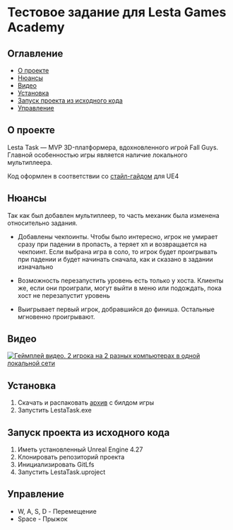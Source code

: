 # Тестовое задание для Lesta Games Academy

## Оглавление
- [О проекте](#about)
- [Нюансы](#features)
- [Видео](#video)
- [Установка](#setup)
- [Запуск проекта из исходного кода](#source)
- [Управление](#controls)

## О проекте <a name = "about"></a>
Lesta Task  — MVP 3D-платформерa, вдохновленного игрой Fall Guys. Главной особенностью игры является наличие локального мультиплеера.

Код оформлен в соответствии со [стайл-гайдом](https://github.com/CleanCut/UE4StyleGuide) для UE4

## Нюансы <a name = "features"></a>

Так как был добавлен мультиплеер, то часть механик была изменена относительно задания. 
- Добавлены чекпоинты. 
Чтобы было интересно, игрок не умирает сразу при падении в пропасть, а теряет хп и возвращается на чекпоинт. 
Если выбрана игра в соло, то игрок будет проигрывать при падении и будет начинать сначала, как и сказано в задании изначально

- Возможность перезапустить уровень есть только у хоста.
Клиенты же, если они проиграли, могут выйти в меню или подождать, пока хост не перезапустит уровень

- Выигрывает первый игрок, добравшийся до финиша. Остальные мгновенно проигрывают.

## Видео <a name = "video"></a>
[![Геймплей видео. 2 игрока на 2 разных компьютерах в одной локальной сети](https://img.youtube.com/vi/E91JPwYVmUsE/0.jpg)](https://www.youtube.com/watch?v=E91JPwYVmUsE)

## Установка <a name = "setup"></a>
1. Скачать и распаковать [архив](https://drive.google.com/file/d/14COl5f3ltX7_myfddFeEdQ68w_CaZ7BU/view?usp=sharing) с билдом игры
2. Запустить LestaTask.exe

## Запуск проекта из исходного кода <a name = "source"></a>
1. Иметь установленный Unreal Engine 4.27
2. Клонировать репозиторий проекта
3. Инициализировать GitLfs
4. Запустить LestaTask.uproject

## Управление <a name = "controls"></a>
- W, A, S, D - Перемещение
- Space - Прыжок